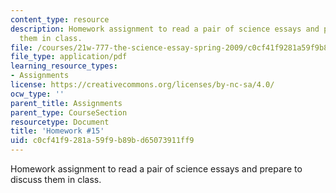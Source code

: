 ```yaml
---
content_type: resource
description: Homework assignment to read a pair of science essays and prepare to discuss
  them in class.
file: /courses/21w-777-the-science-essay-spring-2009/c0cf41f9281a59f9b89bd65073911ff9_MIT21W_777s09_assn13_hw15.pdf
file_type: application/pdf
learning_resource_types:
- Assignments
license: https://creativecommons.org/licenses/by-nc-sa/4.0/
ocw_type: ''
parent_title: Assignments
parent_type: CourseSection
resourcetype: Document
title: 'Homework #15'
uid: c0cf41f9-281a-59f9-b89b-d65073911ff9
---
```

Homework assignment to read a pair of science essays and prepare to discuss them in class.